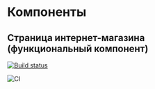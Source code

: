 # Компоненты

## Страница интернет-магазина (функциональный компонент)

[![Build status](https://ci.appveyor.com/api/projects/status/mvob93qf2464f6sk?svg=true)](https://ci.appveyor.com/project/dbelinsky/ra16storefunc)

![CI](https://github.com/antonpnv/components--store-func/actions/workflows/web.yml/badge.svg)